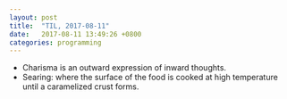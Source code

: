 ```yaml
---
layout: post
title:  "TIL, 2017-08-11"
date:   2017-08-11 13:49:26 +0800
categories: programming
---
```


- Charisma is an outward expression of inward thoughts.
- Searing: where the surface of the food is cooked at high temperature until a caramelized crust forms.
